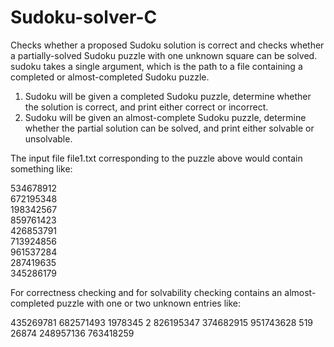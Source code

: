 # Sudoku-solver-C

Checks whether a proposed Sudoku solution is correct and checks whether a partially-solved Sudoku puzzle with one unknown square can be solved. sudoku
takes a single argument, which is the path to a file containing a completed or almost-completed
Sudoku puzzle.

1) Sudoku will be given a completed Sudoku puzzle, determine whether the solution is correct,
and print either correct or incorrect.
2) Sudoku will be given an almost-complete Sudoku puzzle, determine whether the partial
solution can be solved, and print either solvable or unsolvable.

The input file
file1.txt corresponding to the puzzle above would contain something like:

534678912                                                         
672195348 	                                            
198342567 	
859761423                                      
426853791                                          
713924856                                      
961537284                                 
287419635                               
345286179                                  
  
For correctness checking and for solvability checking contains an almost-completed puzzle with one or two unknown entries like:

435269781 
682571493 
1978345 2 
826195347 
374682915 
951743628 
519 26874 
248957136 
763418259 
 




